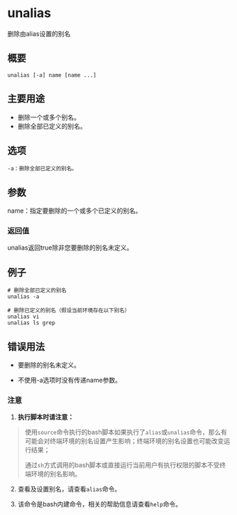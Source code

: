 unalias
===

删除由alias设置的别名

## 概要

```
unalias [-a] name [name ...]
```

## 主要用途

- 删除一个或多个别名。
- 删除全部已定义的别名。

## 选项

```
-a：删除全部已定义的别名。
```

## 参数

name：指定要删除的一个或多个已定义的别名。

### 返回值

unalias返回true除非您要删除的别名未定义。

## 例子

```
# 删除全部已定义的别名
unalias -a

# 删除已定义的别名（假设当前环境存在以下别名）
unalias vi
unalias ls grep
```

## 错误用法

- 要删除的别名未定义。

- 不使用-a选项时没有传递name参数。


### 注意

1. **执行脚本时请注意：**

> 使用`source`命令执行的bash脚本如果执行了`alias`或`unalias`命令，那么有可能会对终端环境的别名设置产生影响；终端环境的别名设置也可能改变运行结果；
>
> 通过`sh`方式调用的bash脚本或直接运行当前用户有执行权限的脚本不受终端环境的别名影响。

2. 查看及设置别名，请查看`alias`命令。

3. 该命令是bash内建命令，相关的帮助信息请查看`help`命令。

<!-- Linux命令行搜索引擎：https://jaywcjlove.github.io/linux-command/ -->
